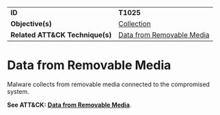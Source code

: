 |||
|---------|------------------------|
|**ID**|**T1025**|
|**Objective(s)**|[Collection](https://github.com/MAECProject/malware-behaviors/tree/master/collection)|
|**Related ATT&CK Technique(s)**|[Data from Removable Media](https://attack.mitre.org/techniques/T1025/)|

Data from Removable Media
=========================
Malware collects from removable media connected to the compromised system.

**See ATT&CK:** [**Data from Removable Media**](https://attack.mitre.org/techniques/T1025/).